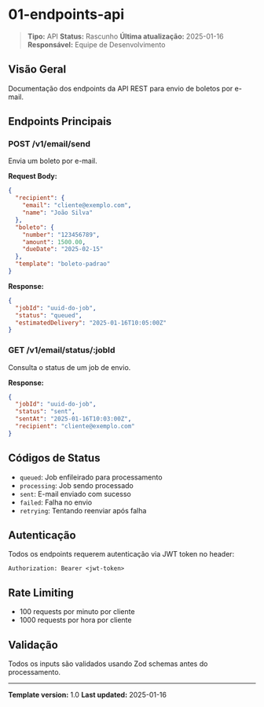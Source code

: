 # 01-endpoints-api

> **Tipo:** API
> **Status:** Rascunho
> **Última atualização:** 2025-01-16
> **Responsável:** Equipe de Desenvolvimento

## Visão Geral

Documentação dos endpoints da API REST para envio de boletos por e-mail.

## Endpoints Principais

### POST /v1/email/send

Envia um boleto por e-mail.

**Request Body:**

```json
{
  "recipient": {
    "email": "cliente@exemplo.com",
    "name": "João Silva"
  },
  "boleto": {
    "number": "123456789",
    "amount": 1500.00,
    "dueDate": "2025-02-15"
  },
  "template": "boleto-padrao"
}
```

**Response:**

```json
{
  "jobId": "uuid-do-job",
  "status": "queued",
  "estimatedDelivery": "2025-01-16T10:05:00Z"
}
```

### GET /v1/email/status/:jobId

Consulta o status de um job de envio.

**Response:**

```json
{
  "jobId": "uuid-do-job",
  "status": "sent",
  "sentAt": "2025-01-16T10:03:00Z",
  "recipient": "cliente@exemplo.com"
}
```

## Códigos de Status

- `queued`: Job enfileirado para processamento
- `processing`: Job sendo processado
- `sent`: E-mail enviado com sucesso
- `failed`: Falha no envio
- `retrying`: Tentando reenviar após falha

## Autenticação

Todos os endpoints requerem autenticação via JWT token no header:

```text
Authorization: Bearer <jwt-token>
```

## Rate Limiting

- 100 requests por minuto por cliente
- 1000 requests por hora por cliente

## Validação

Todos os inputs são validados usando Zod schemas antes do processamento.

---

**Template version:** 1.0
**Last updated:** 2025-01-16
